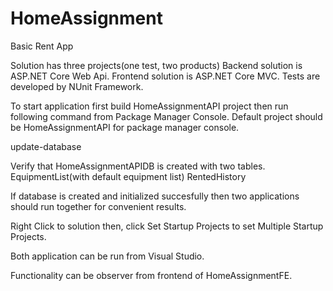 # HomeAssignment
Basic Rent App


Solution has three projects(one test, two products)
Backend solution is ASP.NET Core Web Api.
Frontend solution is ASP.NET Core MVC.
Tests are developed by NUnit Framework.

To start application first build HomeAssignmentAPI project then run following command from Package Manager Console.
Default project should be HomeAssignmentAPI for package manager console.

update-database

Verify that HomeAssignmentAPIDB is created with two tables.
EquipmentList(with default equipment list)
RentedHistory

If database is created and initialized succesfully then two applications should run together for convenient results.

Right Click to solution then, click Set Startup Projects to set Multiple Startup Projects.

Both application can be run from Visual Studio.

Functionality can be observer from frontend of HomeAssignmentFE.

